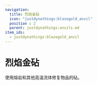 ```yaml
---
navigation:
  title: 烈焰金砧
  icon: "justdynathings:blazegold_anvil"
  position : 2
  parent: justdynathings:anvils.md
item_ids:
  - justdynathings:blazegold_anvil
---
```


# 烈焰金砧

使用熔岩和其他高温流体修复物品的砧。

<BlockImage id="justdynathings:blazegold_anvil" scale="4.0"/>

<RecipeFor id="justdynathings:blazegold_anvil" />